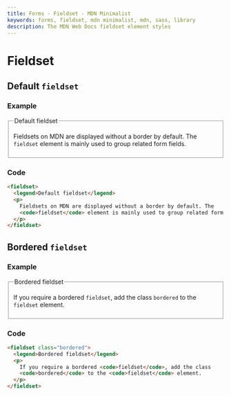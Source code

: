 ```yaml
---
title: Forms - Fieldset - MDN Minimalist
keywords: forms, fieldset, mdn minimalist, mdn, sass, library
description: The MDN Web Docs fieldset element styles
---
```


# Fieldset

## Default `fieldset`

### Example

<fieldset>
    <legend>Default fieldset</legend>
    <p>Fieldsets on MDN are displayed without a border by default. The
        <code>fieldset</code> element is mainly used to group related form fields.</p>
</fieldset>

### Code

```html
<fieldset>
  <legend>Default fieldset</legend>
  <p>
    Fieldsets on MDN are displayed without a border by default. The
    <code>fieldset</code> element is mainly used to group related form fields.
  </p>
</fieldset>
```

## Bordered `fieldset`

### Example

<fieldset class="bordered">
    <legend>Bordered fieldset</legend>
    <p>If you require a bordered <code>fieldset</code>, add the class
        <code>bordered</code> to the <code>fieldset</code> element.</p>
</fieldset>

### Code

```html
<fieldset class="bordered">
  <legend>Bordered fieldset</legend>
  <p>
    If you require a bordered <code>fieldset</code>, add the class
    <code>bordered</code> to the <code>fieldset</code> element.
  </p>
</fieldset>
```

